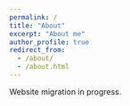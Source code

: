 ```yaml
---
permalink: /
title: "About"
excerpt: "About me"
author_profile: true
redirect_from:
  - /about/
  - /about.html
---
```


Website migration in progress.
